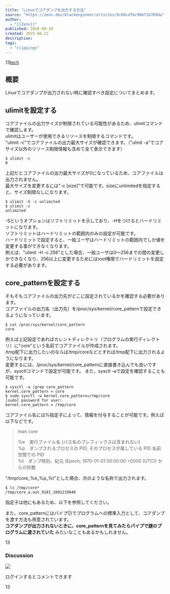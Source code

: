 ```yaml
---
title: "Linuxでコアダンプを出力する方法"
source: "https://zenn.dev/blackengineer/articles/9c60cdfbc96bf1b769da"
author:
  - "[[Zenn]]"
published: 2020-09-28
created: 2025-08-21
description:
tags:
  - "clippings"
---
```

13[tech](https://zenn.dev/tech-or-idea)

## 概要

Linuxでコアダンプが出力されない時に確認すべき設定についてまとめます。

## ulimitを設定する

コアファイルの出力サイズが制限されている可能性があるため、ulimitコマンドで確認します。  
ulimitはユーザーが使用できるリソースを制限するコマンドです。  
"ulimit -c"でコアファイルの出力最大サイズが確認できます。（"ulmit -a"でコアサイズ以外のリソース制限情報も含めて全て表示できます）

```
$ ulimit -c
0
```

上記だとコアファイルの出力最大サイズが0になっているため、コアファイルは出力されません。  
最大サイズを変更するには"-c \[size\]"で可能です。sizeにunlimitedを指定すると、サイズ制限なしになります。

```
$ ulimit -S -c unlimited
$ ulimit -c 
unlimited
```

\-Sというオプションはソフトリミットを示しており、-Hをつけるとハードリミットになります。  
ソフトリミットはハードリミットの範囲内のみの設定が可能です。  
ハードリミットで設定すると、一般ユーザはハードリミットの範囲内でしか値を変更する事ができなくなります。  
例えば、"ulimit -H -c 256"とした場合、一般ユーザは0～256までの間の変更しかできなくなり、256以上に変更するためにはroot権限でハードリミットを設定する必要があります。

## core\_patternを設定する

そもそもコアファイルの出力先がどこに設定されているかを確認する必要があります。  
コアファイルの出力名（出力先）を/proc/sys/kernel/core\_patternで設定できるようになっています。

```
$ cat /proc/sys/kernel/core_pattern
core
```

例えば上記設定であればカレントディレクトリ（プログラムの実行ディレクトリ）に"core"という名前でコアファイルが作成されます。  
/tmp配下に出力したいのならば/tmp/coreなどとすれば/tmp配下に出力されるようになります。  
変更するには、/proc/sys/kernel/core\_patternに直接書き込んでも良いですが、sysctlコマンドで設定が可能です。 また、sysctl -aで設定を確認することも可能です。

```
$ sysctl -a |grep core_pattern
kernel.core_pattern = core
$ sudo sysctl -w kernel.core_pattern=/tmp/core
[sudo] password for user:
kernel.core_pattern = /tmp/core
```

コアファイル名には%指定子によって、情報を付与することが可能です。例えば以下などです。

> man core
> 
> %e　実行ファイル名 (パス名のプレフィックスは含まれない)  
> %p　ダンプされるプロセスの PID; そのプロセスが属している PID 名前空間での PID  
> %t　ダンプ時刻、紀元 (Epoch; 1970-01-01 00:00:00 +0000 (UTC)) からの秒数

"/tmp/core\_%e\_%p\_%t"とした場合、次のような名称で出力されます。

```
$ ls /tmp/core*
/tmp/core_a.out_9181_1601219848
```

指定子は他にもあるため、以下を参照してください。

また、core\_patternにはパイプ(|)でプログラムへの標準入力として、コアダンプを渡す方法も用意されています。  
**コアダンプが出力されないときに、core\_patternを見てみたらパイプで謎のプログラムに渡されていた** みたいなこともあるかもしれません。

13

### Discussion

![](https://static.zenn.studio/images/drawing/discussion.png)

ログインするとコメントできます

13